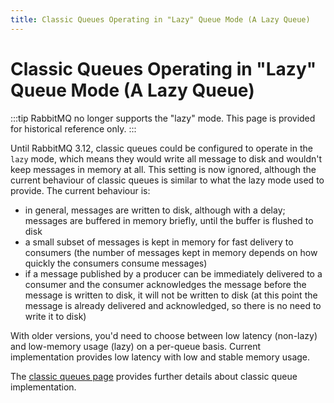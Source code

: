 ```yaml
---
title: Classic Queues Operating in "Lazy" Queue Mode (A Lazy Queue)
---
```

<!--
Copyright (c) 2005-2025 Broadcom. All Rights Reserved. The term "Broadcom" refers to Broadcom Inc. and/or its subsidiaries.

All rights reserved. This program and the accompanying materials
are made available under the terms of the under the Apache License,
Version 2.0 (the "License”); you may not use this file except in compliance
with the License. You may obtain a copy of the License at

https://www.apache.org/licenses/LICENSE-2.0

Unless required by applicable law or agreed to in writing, software
distributed under the License is distributed on an "AS IS" BASIS,
WITHOUT WARRANTIES OR CONDITIONS OF ANY KIND, either express or implied.
See the License for the specific language governing permissions and
limitations under the License.
-->

# Classic Queues Operating in "Lazy" Queue Mode (A Lazy Queue)

:::tip
RabbitMQ no longer supports the "lazy" mode. This page is provided for historical reference only.
:::

Until RabbitMQ 3.12, classic queues could be configured to operate in the `lazy` mode,
which means they would write all message to disk and wouldn't keep messages in memory at all.
This setting is now ignored, although the current behaviour of classic queues is similar to
what the lazy mode used to provide. The current behaviour is:

- in general, messages are written to disk, although with a delay; messages are
  buffered in memory briefly, until the buffer is flushed to disk
- a small subset of messages is kept in memory for fast delivery to consumers
  (the number of messages kept in memory depends on how quickly the consumers
  consume messages)
- if a message published by a producer can be immediately delivered to a consumer
  and the consumer acknowledges the message before the message is written to disk,
  it will not be written to disk (at this point the message is already delivered
  and acknowledged, so there is no need to write it to disk)

With older versions, you'd need to choose between low latency (non-lazy) and low-memory
usage (lazy) on a per-queue basis. Current implementation provides low latency with
low and stable memory usage.

The [classic queues page](./classic-queues.md) provides further details about classic queue implementation.

